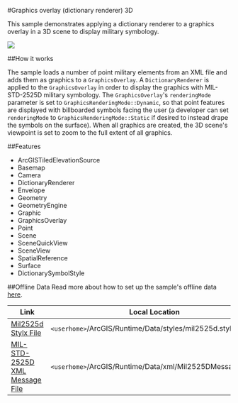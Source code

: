 #Graphics overlay (dictionary renderer) 3D

This sample demonstrates applying a dictionary renderer to a graphics overlay in a 3D scene to display military symbology.

![](screenshot.jpg)

##How it works

The sample loads a number of point military elements from an XML file and adds them as graphics to a `GraphicsOverlay`. A `DictionaryRenderer` is applied to the `GraphicsOverlay` in order to display the graphics with MIL-STD-2525D military symbology. The `GraphicsOverlay`'s `renderingMode` parameter is set to `GraphicsRenderingMode::Dynamic`, so that point features are displayed with billboarded symbols facing the user (a developer can set `renderingMode` to `GraphicsRenderingMode::Static` if desired to instead drape the symbols on the surface). When all graphics are created, the 3D scene's viewpoint is set to zoom to the full extent of all graphics.

##Features
- ArcGISTiledElevationSource
- Basemap
- Camera
- DictionaryRenderer
- Envelope
- Geometry
- GeometryEngine
- Graphic
- GraphicsOverlay
- Point
- Scene
- SceneQuickView
- SceneView
- SpatialReference
- Surface
- DictionarySymbolStyle

##Offline Data
Read more about how to set up the sample's offline data [here](http://links.esri.com/ArcGISRuntimeQtSamples).

Link | Local Location
---------|-------|
|[Mil2525d Stylx File](https://www.arcgis.com/home/item.html?id=4581a9a92c214240a79e15482a2e8349)| `<userhome>`/ArcGIS/Runtime/Data/styles/mil2525d.stylx |
|[MIL-STD-2525D XML Message File](https://www.arcgis.com/home/item.html?id=623382e0113d40698538f249e3bcb1c0)| `<userhome>`/ArcGIS/Runtime/Data/xml/Mil2525DMessages.xml |
